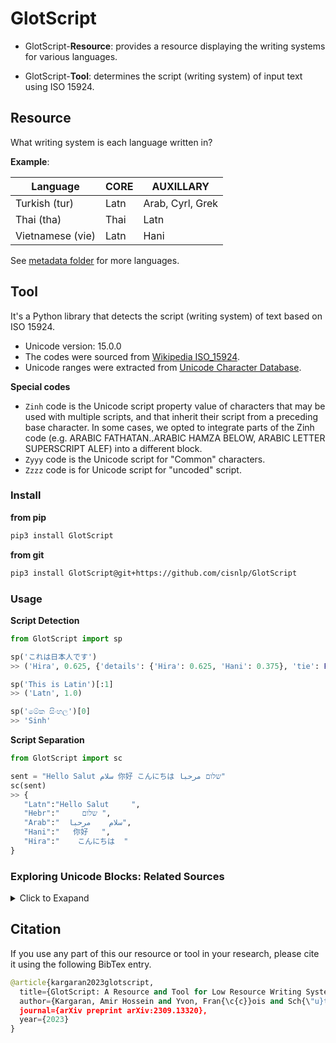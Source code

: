 # GlotScript


- GlotScript-**Resource**: provides a resource displaying the writing systems for various languages. 

- GlotScript-**Tool**: determines the script (writing system) of input text using ISO 15924. 

## Resource

What writing system is each language written in?


**Example**:

| Language | CORE  | AUXILLARY |
|---|---|---|
| Turkish (tur)    | Latn  | Arab, Cyrl, Grek |
| Thai (tha)        | Thai  | Latn |
| Vietnamese (vie) | Latn  | Hani |


See [metadata folder](./metadata/) for more languages.

## Tool

It's a Python library that detects the script (writing system) of text based on ISO 15924.

- Unicode version: 15.0.0
- The codes were sourced from [Wikipedia ISO_15924](https://en.wikipedia.org/wiki/ISO_15924).
- Unicode ranges were extracted from [Unicode Character Database](https://www.unicode.org/Public/15.0.0/ucd/Scripts.txt).

**Special codes**
- `Zinh` code is the Unicode script property value of characters that may be used with multiple scripts, and that inherit their script from a preceding base character. In some cases, we opted to integrate parts of the Zinh code (e.g. ARABIC FATHATAN..ARABIC HAMZA BELOW, ARABIC LETTER SUPERSCRIPT ALEF) into a different block.
- `Zyyy` code is the Unicode script for "Common" characters.
- `Zzzz` code is for Unicode script for "uncoded" script.

### Install 

**from pip**
```bash
pip3 install GlotScript
```

**from git**
```bash
pip3 install GlotScript@git+https://github.com/cisnlp/GlotScript
```

### Usage

**Script Detection**

```python
from GlotScript import sp
```

```python
sp('これは日本人です')
>> ('Hira', 0.625, {'details': {'Hira': 0.625, 'Hani': 0.375}, 'tie': False, 'interval': 0.25})
```

```python
sp('This is Latin')[:1]
>> ('Latn', 1.0)
```

```python
sp('මේක සිංහල')[0]
>> 'Sinh'
```

**Script Separation**

```python
from GlotScript import sc 
```

```python
sent = "Hello Salut سلام 你好 こんにちは שלום مرحبا"
sc(sent)
>> {
   "Latn":"Hello Salut     ",
   "Hebr":"     שלום ",
   "Arab":"  سلام    مرحبا",
   "Hani":"   你好   ",
   "Hira":"    こんにちは  "
}
```


### Exploring Unicode Blocks: Related Sources
<details>
<summary>Click to Exapand</summary>

- [List of Unicode characters - Wikipedia](https://en.wikipedia.org/wiki/List_of_Unicode_characters)
- [Lightweight Plain-Text Editor for macOS - CotEditor](https://github.com/coteditor/CotEditor/blob/main/CotEditor/Sources/Unicode.UTF32.CodeUnit%2BBlockName.swift)
- [The Cygwin Terminal – terminal emulator for Cygwin, MSYS, and WSL - mintty](https://github.com/mintty/mintty/blob/master/src/scripts.t)
- [ISO_15924 Wikipedia](https://en.wikipedia.org/wiki/ISO_15924)
- [Unicode Character Database (Blocks) - Unicode](http://www.unicode.org/Public/4.1.0/ucd/Blocks.txt)
- [Unicode Character Database (Scripts) - Unicode](https://www.unicode.org/Public/15.0.0/ucd/Scripts.txt)
- [A free, web-based font editor, focusing on font design hobbyists. - Glyphr-Studio-1 ](https://github.com/glyphr-studio/Glyphr-Studio-1/blob/master/dev/js/lib_unicode_blocks.js)
- [Kotlin - JetBrains](https://github.com/JetBrains/kotlin/blob/master/libraries/stdlib/native-wasm/src/kotlin/text/regex/AbstractCharClass.kt)
- [UNIX-like reverse engineering framework and command-line toolset - radare2](https://github.com/radareorg/radare2/blob/master/libr/util/utf8.c)
- [FreeOrion Game](https://github.com/freeorion/freeorion/blob/master/GG/src/UnicodeCharsets.cpp)
- [DOMinator - Firefox](https://github.com/wisec/DOMinator/blob/master/gfx/thebes/gfxFontUtils.cpp)
- [SHSans-derived CJK font family - glow-sans](https://github.com/welai/glow-sans/blob/master/src/utils/code-range.js)
- [Unicode Subset Bitfields - Microsoft](https://learn.microsoft.com/en-us/windows/win32/intl/unicode-subset-bitfields)
- [Stops - FAIR NLLB FB](https://github.com/facebookresearch/stopes/blob/main/stopes/pipelines/monolingual/utils/predict_script.py)
- [Gradient Boosting on Decision Trees - catboost](https://github.com/catboost/catboost/blob/master/contrib/python/fonttools/fontTools/unicodedata/Blocks.py)
- [Blender](https://github.com/blender/blender/blob/main/source/blender/blenfont/intern/blf_glyph.cc)
- [Unicode Wikipedia](https://en.wikipedia.org/wiki/Unicode_block)

</details>

## Citation
If you use any part of this our resource or tool in your research, please cite it using the following BibTex entry. 

```python
@article{kargaran2023glotscript,
  title={GlotScript: A Resource and Tool for Low Resource Writing System Identification},
  author={Kargaran, Amir Hossein and Yvon, Fran{\c{c}}ois and Sch{\"u}tze, Hinrich},
  journal={arXiv preprint arXiv:2309.13320},
  year={2023}
}
```

